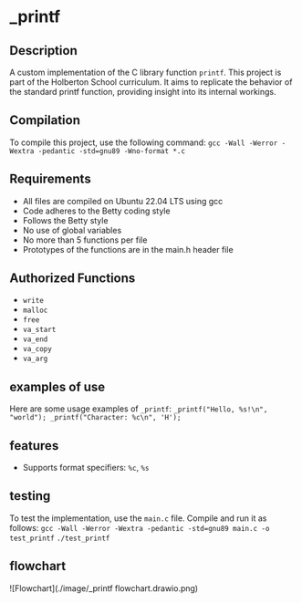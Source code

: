 # _printf

## Description
A custom implementation of the C library function `printf`. This project is part of the Holberton School curriculum. It aims to replicate the behavior of the standard printf function, providing insight into its internal workings.

## Compilation
To compile this project, use the following command:
`gcc -Wall -Werror -Wextra -pedantic -std=gnu89 -Wno-format *.c`

## Requirements
- All files are compiled on Ubuntu 22.04 LTS using gcc
- Code adheres to the Betty coding style
- Follows the Betty style
- No use of global variables
- No more than 5 functions per file
- Prototypes of the functions are in the main.h header file

## Authorized Functions
- `write`
- `malloc`
- `free`
- `va_start`
- `va_end`
- `va_copy`
- `va_arg`

## examples of use
Here are some usage examples of `_printf`:
`_printf("Hello, %s!\n", "world");
_printf("Character: %c\n", 'H');`

## features
- Supports format specifiers: `%c`, `%s`

## testing
To test the implementation, use the `main.c` file. Compile and run it as follows:
`gcc -Wall -Werror -Wextra -pedantic -std=gnu89 main.c -o test_printf`
`./test_printf`

## flowchart
![Flowchart](./image/_printf flowchart.drawio.png)